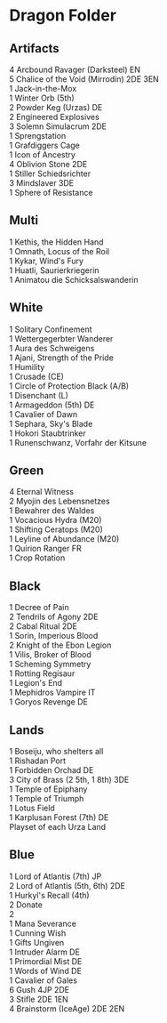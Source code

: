 # Dragon Folder  
## Artifacts  
4 Arcbound Ravager (Darksteel) EN  
5 Chalice of the Void (Mirrodin) 2DE 3EN  
1 Jack-in-the-Mox  
1 Winter Orb (5th)  
2 Powder Keg (Urzas) DE  
2 Engineered Explosives  
3 Solemn Simulacrum 2DE  
1 Sprengstation  
1 Grafdiggers Cage  
1 Icon of Ancestry  
4 Oblivion Stone 2DE  
1 Stiller Schiedsrichter  
3 Mindslaver 3DE  
1 Sphere of Resistance  
  
## Multi  
1 Kethis, the Hidden Hand  
1 Omnath, Locus of the Roil  
1 Kykar, Wind's Fury  
1 Huatli, Saurierkriegerin  
1 Animatou die Schicksalswanderin  
  
## White  
1 Solitary Confinement  
1 Wettergegerbter Wanderer  
1 Aura des Schweigens  
1 Ajani, Strength of the Pride  
1 Humility  
1 Crusade (CE)  
1 Circle of Protection Black (A/B)  
1 Disenchant (L)  
1 Armageddon (5th) DE  
1 Cavalier of Dawn  
1 Sephara, Sky's Blade  
1 Hokori Staubtrinker  
1 Runenschwanz, Vorfahr der Kitsune  
  
## Green  
4 Eternal Witness  
2 Myojin des Lebensnetzes  
1 Bewahrer des Waldes  
1 Vocacious Hydra (M20)  
1 Shifting Ceratops (M20)  
1 Leyline of Abundance (M20)  
1 Quirion Ranger FR  
1 Crop Rotation  
  
## Black  
1 Decree of Pain  
2 Tendrils of Agony 2DE  
2 Cabal Ritual 2DE  
1 Sorin, Imperious Blood  
2 Knight of the Ebon Legion  
1 Vilis, Broker of Blood  
1 Scheming Symmetry  
1 Rotting Regisaur  
1 Legion's End  
1 Mephidros Vampire IT  
1 Goryos Revenge DE  
  
## Lands  
1 Boseiju, who shelters all  
1 Rishadan Port  
1 Forbidden Orchad DE  
3 City of Brass (2 5th, 1 8th) 3DE  
1 Temple of Epiphany  
1 Temple of Triumph  
1 Lotus Field  
1 Karplusan Forest (7th) DE  
Playset of each Urza Land  
  
## Blue  
1 Lord of Atlantis (7th) JP  
2 Lord of Atlantis (5th, 6th) 2DE  
1 Hurkyl's Recall (4th)  
2 Donate  
2   
1 Mana Severance  
1 Cunning Wish  
1 Gifts Ungiven  
1 Intruder Alarm DE  
1 Primordial Mist DE  
1 Words of Wind DE  
1 Cavalier of Gales  
6 Gush 4JP 2DE  
3 Stifle 2DE 1EN  
4 Brainstorm (IceAge) 2DE 2EN  
  
  